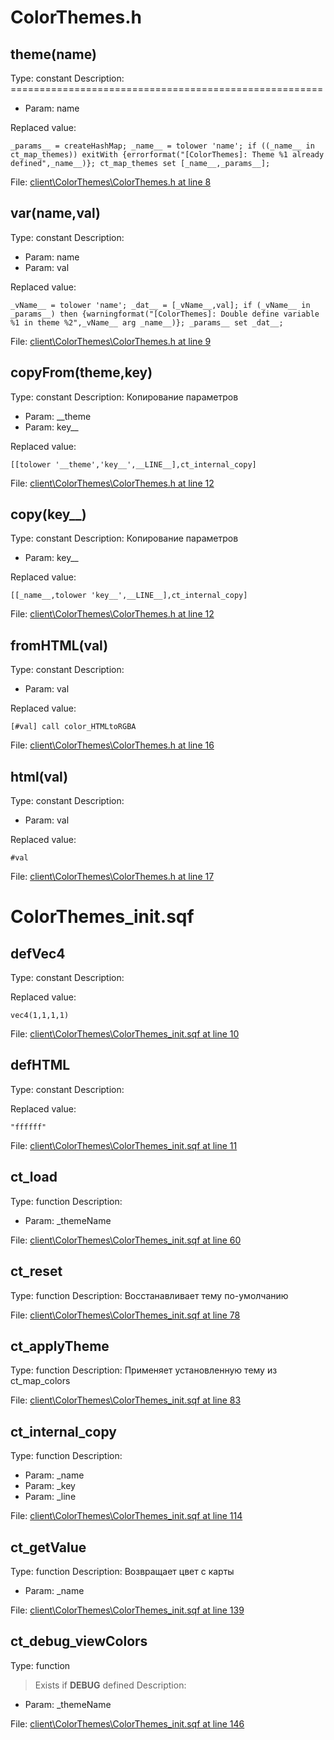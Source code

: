 # ColorThemes.h

## theme(name)

Type: constant
Description: ======================================================
- Param: name

Replaced value:
```sqf
_params__ = createHashMap; _name__ = tolower 'name'; if ((_name__ in ct_map_themes)) exitWith {errorformat("[ColorThemes]: Theme %1 already defined",_name__)}; ct_map_themes set [_name__,_params__];
```
File: [client\ColorThemes\ColorThemes.h at line 8](../../../src/client/ColorThemes/ColorThemes.h#L8)
## var(name,val)

Type: constant
Description: 
- Param: name
- Param: val

Replaced value:
```sqf
_vName__ = tolower 'name'; _dat__ = [_vName__,val]; if (_vName__ in _params__) then {warningformat("[ColorThemes]: Double define variable %1 in theme %2",_vName__ arg _name__)}; _params__ set _dat__;
```
File: [client\ColorThemes\ColorThemes.h at line 9](../../../src/client/ColorThemes/ColorThemes.h#L9)
## copyFrom(__theme,key__)

Type: constant
Description: Копирование параметров
- Param: __theme
- Param: key__

Replaced value:
```sqf
[[tolower '__theme','key__',__LINE__],ct_internal_copy]
```
File: [client\ColorThemes\ColorThemes.h at line 12](../../../src/client/ColorThemes/ColorThemes.h#L12)
## copy(key__)

Type: constant
Description: Копирование параметров
- Param: key__

Replaced value:
```sqf
[[_name__,tolower 'key__',__LINE__],ct_internal_copy]
```
File: [client\ColorThemes\ColorThemes.h at line 12](../../../src/client/ColorThemes/ColorThemes.h#L12)
## fromHTML(val)

Type: constant
Description: 
- Param: val

Replaced value:
```sqf
[#val] call color_HTMLtoRGBA
```
File: [client\ColorThemes\ColorThemes.h at line 16](../../../src/client/ColorThemes/ColorThemes.h#L16)
## html(val)

Type: constant
Description: 
- Param: val

Replaced value:
```sqf
#val
```
File: [client\ColorThemes\ColorThemes.h at line 17](../../../src/client/ColorThemes/ColorThemes.h#L17)
# ColorThemes_init.sqf

## defVec4

Type: constant
Description: 


Replaced value:
```sqf
vec4(1,1,1,1)
```
File: [client\ColorThemes\ColorThemes_init.sqf at line 10](../../../src/client/ColorThemes/ColorThemes_init.sqf#L10)
## defHTML

Type: constant
Description: 


Replaced value:
```sqf
"ffffff"
```
File: [client\ColorThemes\ColorThemes_init.sqf at line 11](../../../src/client/ColorThemes/ColorThemes_init.sqf#L11)
## ct_load

Type: function
Description: 
- Param: _themeName

File: [client\ColorThemes\ColorThemes_init.sqf at line 60](../../../src/client/ColorThemes/ColorThemes_init.sqf#L60)
## ct_reset

Type: function
Description: Восстанавливает тему по-умолчанию


File: [client\ColorThemes\ColorThemes_init.sqf at line 78](../../../src/client/ColorThemes/ColorThemes_init.sqf#L78)
## ct_applyTheme

Type: function
Description: Применяет установленную тему из ct_map_colors


File: [client\ColorThemes\ColorThemes_init.sqf at line 83](../../../src/client/ColorThemes/ColorThemes_init.sqf#L83)
## ct_internal_copy

Type: function
Description: 
- Param: _name
- Param: _key
- Param: _line

File: [client\ColorThemes\ColorThemes_init.sqf at line 114](../../../src/client/ColorThemes/ColorThemes_init.sqf#L114)
## ct_getValue

Type: function
Description: Возвращает цвет с карты
- Param: _name

File: [client\ColorThemes\ColorThemes_init.sqf at line 139](../../../src/client/ColorThemes/ColorThemes_init.sqf#L139)
## ct_debug_viewColors

Type: function
> Exists if **DEBUG** defined
Description: 
- Param: _themeName

File: [client\ColorThemes\ColorThemes_init.sqf at line 146](../../../src/client/ColorThemes/ColorThemes_init.sqf#L146)
